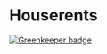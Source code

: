 # Houserents

[![Greenkeeper badge](https://badges.greenkeeper.io/victorlenerd/houserents_fe.svg?token=07d1f179e66f470d473cef62ce23c488a5fccfad7d6fe0c06b0904f7066c929a&ts=1570260499083)](https://greenkeeper.io/)
